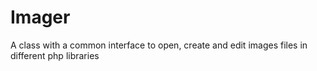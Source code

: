 Imager
======

A class with a common interface to open, create and edit images files in different php libraries
